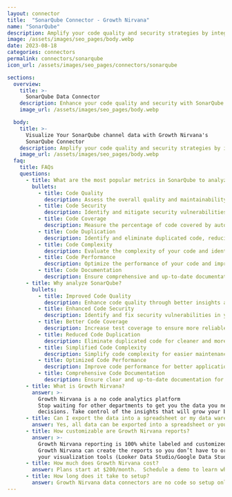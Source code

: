 ```yaml
---
layout: connector
title:  "SonarQube Connector - Growth Nirvana"
name: "SonarQube"
description: Amplify your code quality and security strategies by integrating SonarQube. Analyze code metrics and drive continuous improvement.
image: /assets/images/seo_pages/body.webp
date: 2023-08-18
categories: connectors
permalink: connectors/sonarqube
icon_url: /assets/images/seo_pages/connectors/sonarqube

sections:
  overview:
    title: >-
      SonarQube Data Connector
    description: Enhance your code quality and security with SonarQube integration. Gain actionable insights and optimize your development process.
    image_url: /assets/images/seo_pages/body.webp

  body:
    title: >-
      Visualize Your SonarQube channel data with Growth Nirvana's
      SonarQube Connector
    description: Amplify your code quality and security strategies by integrating SonarQube. Analyze code metrics and drive continuous improvement.
    image_url: /assets/images/seo_pages/body.webp
  faq:
    title: FAQs
    questions:
      - title: What are the most popular metrics in SonarQube to analyze?
        bullets:
          - title: Code Quality
            description: Assess the overall quality and maintainability of your codebase.
          - title: Code Security
            description: Identify and mitigate security vulnerabilities in your code.
          - title: Code Coverage
            description: Measure the percentage of code covered by automated tests.
          - title: Code Duplication
            description: Identify and eliminate duplicated code, reducing complexity and technical debt.
          - title: Code Complexity
            description: Evaluate the complexity of your code and identify areas for simplification and refactoring.
          - title: Code Performance
            description: Optimize the performance of your code and improve execution efficiency.
          - title: Code Documentation
            description: Ensure comprehensive and up-to-date documentation of your code.
      - title: Why analyze SonarQube?
        bullets:
          - title: Improved Code Quality
            description: Enhance code quality through better insights and analysis.
          - title: Enhanced Code Security
            description: Identify and fix security vulnerabilities in your codebase.
          - title: Better Code Coverage
            description: Increase test coverage to ensure more reliable code.
          - title: Reduced Code Duplication
            description: Eliminate duplicated code for cleaner and more maintainable codebase.
          - title: Simplified Code Complexity
            description: Simplify code complexity for easier maintenance and troubleshooting.
          - title: Optimized Code Performance
            description: Improve code performance for better application responsiveness.
          - title: Comprehensive Code Documentation
            description: Ensure clear and up-to-date documentation for better code understanding and collaboration.
      - title: What is Growth Nirvana?
        answer: >-
          Growth Nirvana is a no code analytics platform 
          Stop waiting for other departments to get you the data you need to make critical business 
          decisions. Take control of the insights that will grow your business.
      - title: Can I export the data into a spreadsheet or my data warehouse?
        answer: Yes, all data can be exported into a spreadsheet or your data warehouse (Google BigQuery, AWS, Snowflake, Azure, etc)
      - title: How customizable are Growth Nirvana reports?
        answer: >-
          Growth Nirvana reporting is 100% white labeled and customized to your specifications.
          Growth Nirvana can create the reports so you don’t have to or you can connect
          your visualization tools (Looker Data Studio/Google Data Studio, Tableau, PowerBI, etc) to Growth Nirvana.
      - title: How much does Growth Nirvana cost?
        answer: Plans start at $200/month.  Schedule a demo to learn what plan is best for you.
      - title: How long does it take to setup?
        answer: Growth Nirvana data connectors are no code so setup only requires a few clicks.
---
```

